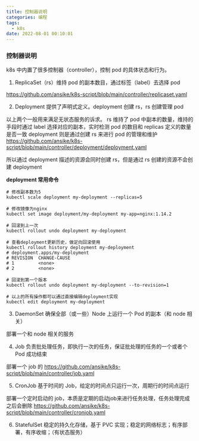 ```yaml
---
title: 控制器说明
categories: 编程
tags:
  - k8s
date: 2022-08-01 00:10:01
---
```


### 控制器说明

k8s 中内置了很多控制器（controller），控制 pod 的具体状态和行为。

1. ReplicaSet（rs）维持 pod 的副本数目，通过标签（label）去选择 pod

https://github.com/ansike/k8s-script/blob/main/controller/replicaset.yaml

2. Deployment 提供了声明式定义。deployment 创建 rs，rs 创建管理 pod

以上两个一般用来满足无状态服务的诉求。
rs 维持了 pod 中副本的数量，维持的手段时通过 label 选择对应的副本，实时检测 pod 的数目和 replicas 定义的数量是否一致
deployment 则是通过创建 rs 来进行 pod 的管理和维护
https://github.com/ansike/k8s-script/blob/main/controller/deployment/deployment.yaml

所以通过 deployment 描述的资源会同时创建 rs，但是通过 rs 创建的资源不会创建 deployment

**deployment 常用命令**

```shell
# 修改副本数为5
kubectl scale deployment my-deployment --replicas=5

# 修改镜像为nginx
kubectl set image deployment/my-deployment my-app=nginx:1.14.2

# 回滚到上一次
kubectl rollout undo deployment my-deployment

# 查看deployment更新历史，做定向回滚使用
kubectl rollout history deployment my-deployment
# deployment.apps/my-deployment
# REVISION  CHANGE-CAUSE
# 1         <none>
# 2         <none>

# 回滚到第一个版本
kubectl rollout undo deployment my-deployment --to-revision=1

# 以上的所有操作都可以通过直接编辑deployment实现
kubectl edit deployment my-deployment
```

3. DaemonSet 确保全部（或一些）Node 上运行一个 Pod 的副本（和 node 相关）

部署一个和 node 相关的服务

4. Job 负责批处理任务，即执行一次的任务，保证批处理的任务的一个或者个 Pod 成功结束

部署一个 job 的
https://github.com/ansike/k8s-script/blob/main/controller/job.yaml

5. CronJob 基于时间的 Job，给定的时间点只运行一次，周期行的时间点运行

部署一个定时启动的 job，本质是定期的启动job来进行任务处理，任务处理完成之后会删除
https://github.com/ansike/k8s-script/blob/main/controller/cronjob.yaml

6. StatefulSet 稳定的持久化存储，基于 PVC 实现；稳定的网络标志；有序部署，有序收缩；（有状态服务）
